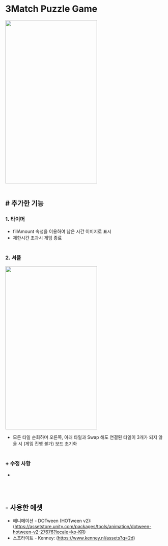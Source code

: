 # 3Match Puzzle Game
<img src="https://user-images.githubusercontent.com/86781939/198043915-92d8ddb4-c2ea-447f-83ca-2dfba51474f8.gif"  width="288" height="512" >
<br><br>

## # 추가한 기능

### **1. 타이머**
  - fillAmount 속성을 이용하여 남은 시간 이미지로 표시
  - 제한시간 초과시 게임 종료
<br><br>

### **2. 셔플**
<img src="https://user-images.githubusercontent.com/86781939/198043952-df8af5d6-5ccf-4d2e-bcd7-f8bdd721d5e6.gif"  width="288" height="512" >

  - 모든 타일 순회하며 오른쪽, 아래 타일과 Swap 해도 연결된 타일이 3개가 되지 않을 시 (게임 진행 불가) 보드 초기화
<br><br>

### **+ 수정 사항**
 -
<br><br>

## - 사용한 에셋
  - 애니메이션 - DOTween (HOTween v2): (https://assetstore.unity.com/packages/tools/animation/dotween-hotween-v2-27676?locale=ko-KR)
  - 스프라이트 - Kenney: (https://www.kenney.nl/assets?q=2d)
